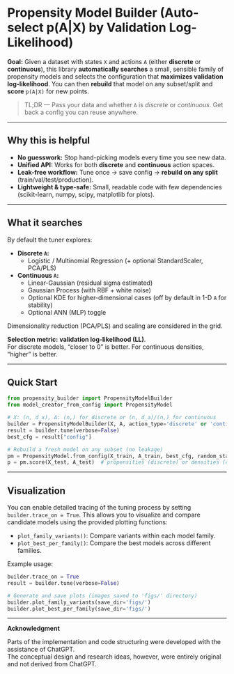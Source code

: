 # Propensity Model Builder (Auto-select p(A|X) by Validation Log-Likelihood)

**Goal:** Given a dataset with states `X` and actions `A` (either **discrete** or **continuous**), this library
**automatically searches** a small, sensible family of propensity models and selects the configuration that **maximizes
validation log-likelihood**. You can then **rebuild** that model on any subset/split and **score** `p(A|X)` for new points.

> TL;DR — Pass your data and whether `A` is _discrete_ or _continuous_. Get back a config you can reuse anywhere.

---

## Why this is helpful

- **No guesswork:** Stop hand-picking models every time you see new data.
- **Unified API:** Works for both **discrete** and **continuous** action spaces.
- **Leak-free workflow:** Tune once → save config → **rebuild on any split** (train/val/test/production).
- **Lightweight & type-safe:** Small, readable code with few dependencies (scikit-learn, numpy, scipy, matplotlib for plots).

---

## What it searches

By default the tuner explores:

- **Discrete `A`:**
  - Logistic / Multinomial Regression (+ optional StandardScaler, PCA/PLS)
- **Continuous `A`:**
  - Linear-Gaussian (residual sigma estimated)
  - Gaussian Process (with RBF + white noise)
  - Optional KDE for higher-dimensional cases (off by default in 1-D `A` for stability)
  - Optional ANN (MLP) toggle

Dimensionality reduction (PCA/PLS) and scaling are considered in the grid.

**Selection metric:** **validation log-likelihood (LL)**.  
For discrete models, “closer to 0” is better. For continuous densities, “higher” is better.

---

## Quick Start

```python
from propensity_builder import PropensityModelBuilder
from model_creator_from_config import PropensityModel

# X: (n, d_x), A: (n,) for discrete or (n, d_a)/(n,) for continuous
builder = PropensityModelBuilder(X, A, action_type='discrete' or 'continuous', test_size=0.25, random_state=42)
result = builder.tune(verbose=False)
best_cfg = result["config"]

# Rebuild a fresh model on any subset (no leakage)
pm = PropensityModel.from_config(X_train, A_train, best_cfg, random_state=42)
p = pm.score(X_test, A_test)  # propensities (discrete) or densities (continuous)
```

---

## Visualization

You can enable detailed tracing of the tuning process by setting `builder.trace_on = True`. This allows you to visualize and compare candidate models using the provided plotting functions:

- `plot_family_variants()`: Compare variants within each model family.
- `plot_best_per_family()`: Compare the best models across different families.

Example usage:

```python
builder.trace_on = True
result = builder.tune(verbose=False)

# Generate and save plots (images saved to 'figs/' directory)
builder.plot_family_variants(save_dir='figs/')
builder.plot_best_per_family(save_dir='figs/')
```

---

**Acknowledgment**

Parts of the implementation and code structuring were developed with the assistance of ChatGPT.  
The conceptual design and research ideas, however, were entirely original and not derived from ChatGPT.
